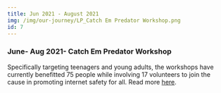 ```yaml
---
title: Jun 2021 - August 2021
img: /img/our-journey/LP_Catch Em Predator Workshop.png
id: 7
---
```


### June- Aug 2021- Catch Em Predator Workshop
Specifically targeting teenagers and young adults, the workshops have currently benefitted 75 people while involving 17 volunteers to join the cause in promoting internet safety for all. Read more [here](https://www.laporpredator.org/initiatives/catch-em-predator).